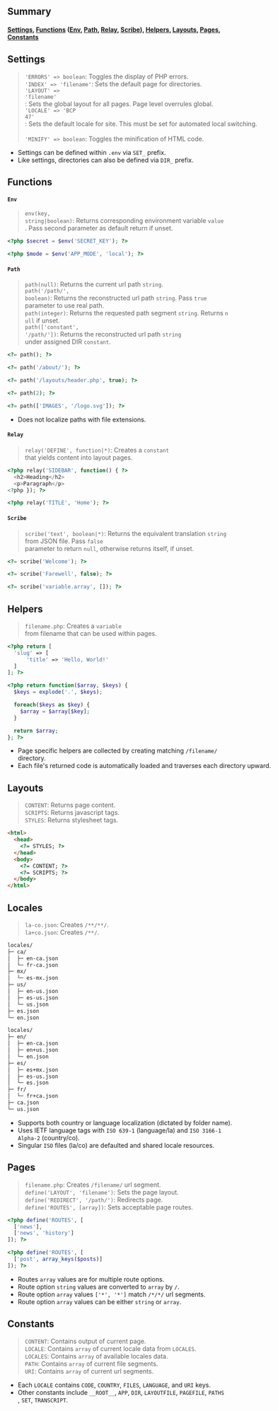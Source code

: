 ## Summary

#### [Settings](#settings), [Functions](#functions) ([Env](#env), [Path](#path), [Relay](#relay), [Scribe](#scribe)), [Helpers](#helpers), [Layouts](#layouts), [Pages](#pages), [Constants](#constants)

## Settings

> `'ERRORS' => boolean`: Toggles the display of PHP errors. <nobr />  
> `'INDEX' => 'filename'`: Sets the default page for directories. <nobr />  
> `'LAYOUT' => 'filename'`: Sets the global layout for all pages. Page level overrules global. <nobr />  
> `'LOCALE' => 'BCP 47'`: Sets the default locale for site. This must be set for automated local switching. <nobr />  
> `'MINIFY' => boolean`: Toggles the minification of HTML code.

- Settings can be defined within `.env` via `SET_` prefix.
- Like settings, directories can also be defined via `DIR_` prefix.

## Functions

#### `Env`

> `env(key, string|boolean)`: Returns corresponding environment variable `value`. Pass second parameter as default return if unset.

``` php
<?php $secret = $env('SECRET_KEY'); ?>

<?php $mode = $env('APP_MODE', 'local'); ?>
```

#### `Path`

> `path(null)`: Returns the current url path `string`. <nobr />  
> `path('/path/', boolean)`: Returns the reconstructed url path `string`. Pass `true` parameter to use real path. <nobr />  
> `path(integer)`: Returns the requested path segment `string`. Returns `null` if unset. <nobr />  
> `path(['constant', '/path/'])`: Returns the reconstructed url path `string` under assigned DIR `constant`.

``` php
<?= path(); ?>

<?= path('/about/'); ?>

<?= path('/layouts/header.php', true); ?>

<?= path(2); ?>

<?= path(['IMAGES', '/logo.svg']); ?>
```

- Does not localize paths with file extensions.

#### `Relay`

> `relay('DEFINE', function|*)`: Creates a `constant` that yields content into layout pages.

```php
<?php relay('SIDEBAR', function() { ?>
  <h2>Heading</h2>
  <p>Paragraph</p>
<?php }); ?>

<?php relay('TITLE', 'Home'); ?>
```

#### `Scribe`

> `scribe('text', boolean|*)`: Returns the equivalent translation `string` from JSON file. Pass `false` parameter to return `null`, otherwise returns itself, if unset.

``` php
<?= scribe('Welcome'); ?>

<?= scribe('Farewell', false); ?>

<?= scribe('variable.array', []); ?>
```

## Helpers

> `filename.php`: Creates a `variable` from filename that can be used within pages.

``` php
<?php return [
  'slug' => [
      'title' => 'Hello, World!'
  ]
]; ?>

<?php return function($array, $keys) {
  $keys = explode('.', $keys);

  foreach($keys as $key) {
    $array = $array[$key];
  }

  return $array;
}; ?>
```

- Page specific helpers are collected by creating matching `/filename/` directory.
- Each file's returned code is automatically loaded and traverses each directory upward.

## Layouts

> `CONTENT`: Returns page content. <nobr />  
> `SCRIPTS`: Returns javascript tags. <nobr />  
> `STYLES`: Returns stylesheet tags.

``` html
<html>
  <head>
    <?= STYLES; ?>
  </head>
  <body>
    <?= CONTENT; ?>
    <?= SCRIPTS; ?>
  </body>
</html>
```

## Locales

> `la-co.json`: Creates `/**/**/`. <nobr />  
> `la+co.json`: Creates `/**/`.

``` html
locales/
├─ ca/
│  ├─ en-ca.json
│  └─ fr-ca.json
├─ mx/
│  └─ es-mx.json
├─ us/
│  ├─ en-us.json
│  ├─ es-us.json
│  └─ us.json
├─ es.json
└─ en.json

locales/
├─ en/
│  ├─ en-ca.json
│  ├─ en+us.json
│  └─ en.json
├─ es/
│  ├─ es+mx.json
│  ├─ es-us.json
│  └─ es.json
├─ fr/
│  └─ fr+ca.json
├─ ca.json
└─ us.json
```

- Supports both country or language localization (dictated by folder name).
- Uses IETF language tags with `ISO 639-1` (language/la) and `ISO 3166-1 Alpha-2` (country/co).
- Singular `ISO` files (la/co) are defaulted and shared locale resources.

## Pages

> `filename.php`: Creates `/filename/` url segment. <nobr />  
> `define('LAYOUT', 'filename')`: Sets the page layout. <nobr />  
> `define('REDIRECT', '/path/')`: Redirects page. <nobr />  
> `define('ROUTES', [array])`: Sets acceptable page routes.

``` php
<?php define('ROUTES', [
  ['news'],
  ['news', 'history']
]); ?>

<?php define('ROUTES', [
  ['post', array_keys($posts)]
]); ?>
```

- Routes `array` values are for multiple route options.
- Route option `string` values are converted to `array` by `/`.
- Route option `array` values `['*', '*']` match `/*/*/` url segments.
- Route option `array` values can be either `string` or `array`.

## Constants

> `CONTENT`: Contains output of current page. <nobr />  
> `LOCALE`: Contains `array` of current locale data from `LOCALES`. <nobr />  
> `LOCALES`: Contains `array` of available locales data. <nobr />  
> `PATH`: Contains `array` of current file segments. <nobr />  
> `URI`: Contains `array` of current url segments.

- Each `LOCALE` contains `CODE`, `COUNTRY`, `FILES`, `LANGUAGE`, and `URI` keys.
- Other constants include `__ROOT__`, `APP`, `DIR`, `LAYOUTFILE`, `PAGEFILE`, `PATHS`, `SET`, `TRANSCRIPT`.
